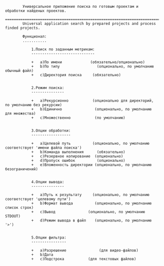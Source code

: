 			Универсальное приложение поиска по готовым проектам и обработки найденых проектов.
			==================================================================================
			Universal application search by prepared projects and process finded projects.

			Функционал:
			...........
			
				1.Поиск по заданным метрикам:
				-----------------------------

				+	a)По имени		       (обязательно/опционально)
				+	b)По типу		          (опционально, по умолчанию обычный файл)
				+	c)Директория поиска     (обязательно)
					

				2.Режим поиска:
				---------------

				+	a)Рекурсионно 		    (опционально для директорий, по умолчанию без рекурсии)
				+	b)Единично 		         (опционально, по умолчанию для множества)
				+	c)Множественно	 	     (по умолчанию)
	

				3.Опции обработки:
				------------------
					
				+	a)Целевой путь	    	(опционально, по умолчанию соответствует 'имени файла поиска')
				+	b)Команда выполнения	  (обязательно)
				+	с)Резервное копирование  (опционально)
				+	d)Пропуск ошибок    	  (опционально)
				+   e)Вложенность директории (опционально, по умолчанию безограничений) 


				4.Опции вывода:
				---------------
					
				+	a)Путь к результату	    (опционально, по умолчанию соответствует 'целевому пути')
				+	b)Формат вывода          (опционально, по умолчанию список строк)
				+	c)Вывод			      (опционально, по умолчанию STDOUT)
				+ 	d)Режим вывода в файл	 (опционально, по умолчанию '>')


				5.Опции фильтра:
				----------------
					
				+	a)Разрешение		       (для видео-файлов)
				+	b)Дата
				+	c)Подстрока		      (для текстовых файлов)